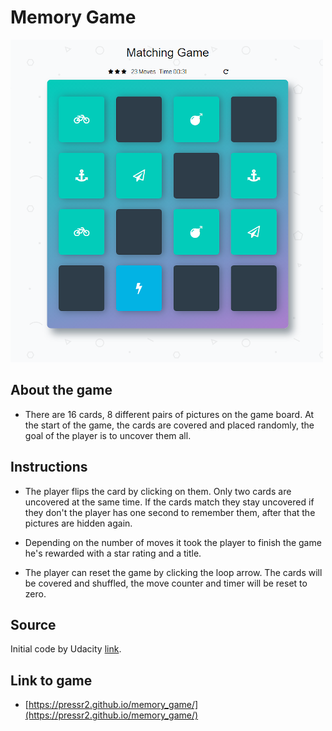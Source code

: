 # Memory Game
![my screenshot](img/Untitled5.PNG "Game screen")
## About the game

* There are 16 cards, 8 different pairs of pictures on the game board. At the start of the game, the cards are covered and placed randomly, the goal of the player is to uncover them all.

## Instructions
* The player flips the card by clicking on them. Only two cards are uncovered at the same time. If the cards match they stay uncovered if they don't the player has one second to remember them, after that the pictures are hidden again.

* Depending on the number of moves it took the player to finish the game he's rewarded with a star rating and a title.

* The player can reset the game by clicking the loop arrow. The cards will be covered and shuffled, the move counter and timer will be reset to zero.

## Source
Initial code by Udacity [link](https://github.com/udacity/fend-project-memory-game).
## Link to game

* [https://pressr2.github.io/memory_game/](https://pressr2.github.io/memory_game/)
